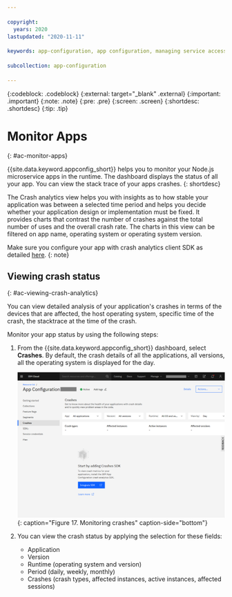 ```yaml
---

copyright:
  years: 2020
lastupdated: "2020-11-11"

keywords: app-configuration, app configuration, managing service access, monitor apps, crash analytics

subcollection: app-configuration

---
```


{:codeblock: .codeblock}
{:external: target="_blank" .external}
{:important: .important}
{:note: .note}
{:pre: .pre}
{:screen: .screen}
{:shortdesc: .shortdesc}
{:tip: .tip}

# Monitor Apps
{: #ac-monitor-apps}

{{site.data.keyword.appconfig_short}} helps you to monitor your Node.js microservice apps in the runtime. The dashboard displays the status of all your app. You can view the stack trace of your apps crashes.
{: shortdesc}

The Crash analytics view helps you with insights as to how stable your application was between a selected time period and helps you decide whether your application design or implementation must be fixed. It provides charts that contrast the number of crashes against the total number of uses and the overall crash rate. The charts in this view can be filtered on app name, operating system or operating system version.

Make sure you configure your app with crash analytics client SDK as detailed [here](/docs/app-configuration?topic=app-configuration-ac-integrate-sdks).
{: note}

## Viewing crash status
{: #ac-viewing-crash-analytics}

You can view detailed analysis of your application's crashes in terms of the devices that are affected, the host operating system, specific time of the crash, the stacktrace at the time of the crash. 

Monitor your app status by using the following steps:

1. From the {{site.data.keyword.appconfig_short}} dashboard, select **Crashes**. By default, the crash details of all the applications, all versions, all the operating system is displayed for the day.

   ![Crash Monitoring](images/ac-crashes.png "Monitoring crashes"){: caption="Figure 17. Monitoring crashes" caption-side="bottom"}

1. You can view the crash status by applying the selection for these fields:
   - Application
   - Version
   - Runtime (operating system and version)
   - Period (daily, weekly, monthly)
   - Crashes (crash types, affected instances, active instances, affected sessions)
